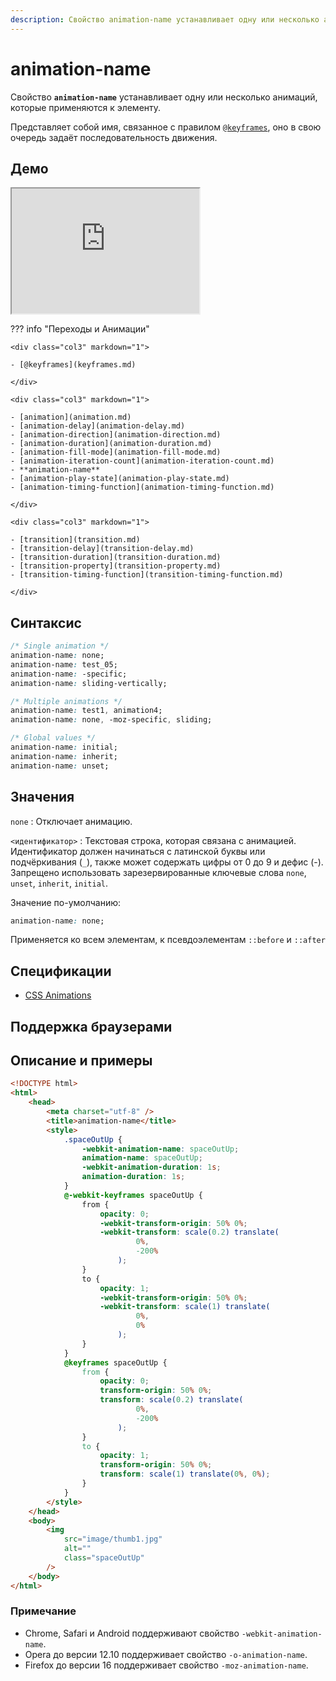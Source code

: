 ```yaml
---
description: Свойство animation-name устанавливает одну или несколько анимаций, которые применяются к элементу
---
```


# animation-name

Свойство **`animation-name`** устанавливает одну или несколько анимаций, которые применяются к элементу.

Представляет собой имя, связанное с правилом [`@keyframes`](keyframes.md), оно в свою очередь задаёт последовательность движения.

## Демо

<iframe class="interactive is-default-height" height="200" src="https://interactive-examples.mdn.mozilla.net/pages/css/animation-name.html" title="MDN Web Docs Interactive Example" loading="lazy" data-readystate="complete"></iframe>

??? info "Переходы и Анимации"

    <div class="col3" markdown="1">

    - [@keyframes](keyframes.md)

    </div>

    <div class="col3" markdown="1">

    - [animation](animation.md)
    - [animation-delay](animation-delay.md)
    - [animation-direction](animation-direction.md)
    - [animation-duration](animation-duration.md)
    - [animation-fill-mode](animation-fill-mode.md)
    - [animation-iteration-count](animation-iteration-count.md)
    - **animation-name**
    - [animation-play-state](animation-play-state.md)
    - [animation-timing-function](animation-timing-function.md)

    </div>

    <div class="col3" markdown="1">

    - [transition](transition.md)
    - [transition-delay](transition-delay.md)
    - [transition-duration](transition-duration.md)
    - [transition-property](transition-property.md)
    - [transition-timing-function](transition-timing-function.md)

    </div>

## Синтаксис

```css
/* Single animation */
animation-name: none;
animation-name: test_05;
animation-name: -specific;
animation-name: sliding-vertically;

/* Multiple animations */
animation-name: test1, animation4;
animation-name: none, -moz-specific, sliding;

/* Global values */
animation-name: initial;
animation-name: inherit;
animation-name: unset;
```

## Значения

`none`
: Отключает анимацию.

`<идентификатор>`
: Текстовая строка, которая связана с анимацией. Идентификатор должен начинаться с латинской буквы или подчёркивания (`_`), также может содержать цифры от 0 до 9 и дефис (-). Запрещено использовать зарезервированные ключевые слова `none`, `unset`, `inherit`, `initial`.

Значение по-умолчанию:

```css
animation-name: none;
```

Применяется ко всем элементам, к псевдоэлементам `::before` и `::after`

## Спецификации

-   [CSS Animations](http://dev.w3.org/csswg/css-animations/#animation-name)

## Поддержка браузерами

<p class="ciu_embed" data-feature="css-animation" data-periods="future_1,current,past_1,past_2"></p>

## Описание и примеры

```html
<!DOCTYPE html>
<html>
    <head>
        <meta charset="utf-8" />
        <title>animation-name</title>
        <style>
            .spaceOutUp {
                -webkit-animation-name: spaceOutUp;
                animation-name: spaceOutUp;
                -webkit-animation-duration: 1s;
                animation-duration: 1s;
            }
            @-webkit-keyframes spaceOutUp {
                from {
                    opacity: 0;
                    -webkit-transform-origin: 50% 0%;
                    -webkit-transform: scale(0.2) translate(
                            0%,
                            -200%
                        );
                }
                to {
                    opacity: 1;
                    -webkit-transform-origin: 50% 0%;
                    -webkit-transform: scale(1) translate(
                            0%,
                            0%
                        );
                }
            }
            @keyframes spaceOutUp {
                from {
                    opacity: 0;
                    transform-origin: 50% 0%;
                    transform: scale(0.2) translate(
                            0%,
                            -200%
                        );
                }
                to {
                    opacity: 1;
                    transform-origin: 50% 0%;
                    transform: scale(1) translate(0%, 0%);
                }
            }
        </style>
    </head>
    <body>
        <img
            src="image/thumb1.jpg"
            alt=""
            class="spaceOutUp"
        />
    </body>
</html>
```

### Примечание

-   Chrome, Safari и Android поддерживают свойство `-webkit-animation-name`.
-   Opera до версии 12.10 поддерживает свойство `-o-animation-name`.
-   Firefox до версии 16 поддерживает свойство `-moz-animation-name`.
